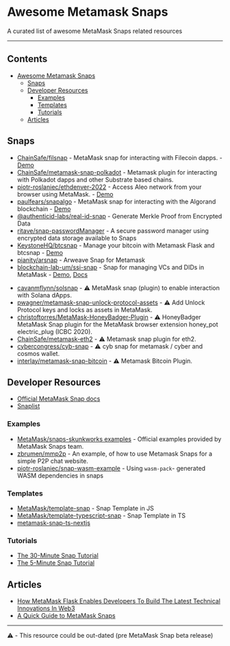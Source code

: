 # Awesome Metamask Snaps

A curated list of awesome MetaMask Snaps related resources

---

## Contents

- [Awesome Metamask Snaps](#awesome-metamask-snaps)
  - [Snaps](#snaps)
  - [Developer Resources](#developer-resources)
    - [Examples](#examples)
    - [Templates](#templates)
    - [Tutorials](#tutorials)
  - [Articles](#articles)

## Snaps

- [ChainSafe/filsnap](https://github.com/ChainSafe/filsnap) - MetaMask snap for interacting with Filecoin dapps. - [Demo](https://filsnap.chainsafe.io/)
- [ChainSafe/metamask-snap-polkadot](https://github.com/ChainSafe/metamask-snap-polkadot) - Metamask plugin for interacting with Polkadot dapps and other Substrate based chains.
- [piotr-roslaniec/ethdenver-2022](https://github.com/piotr-roslaniec/ethdenver-2022) - Access Aleo network from your browser using MetaMask. - [Demo](https://aleo-snap-ethdenver-2022.netlify.app/)
- [paulfears/snapalgo](https://github.com/paulfears/snapalgo) - MetaMask snap for interacting with the Algorand blockchain - [Demo](https://snapalgo.com/)
- [@authenticid-labs/real-id-snap](https://github.com/AuthenticID-Labs/real-id-snap/tree/main) - Generate Merkle Proof from Encrypted Data
- [ritave/snap-passwordManager](https://github.com/ritave/snap-passwordManager) - A secure password manager using encrypted data storage available to Snaps
- [KeystoneHQ/btcsnap](https://github.com/KeystoneHQ/btcsnap) - Manage your bitcoin with Metamask Flask and btcsnap - [Demo](https://btcsnap.netlify.app/)
- [pianity/arsnap](https://github.com/pianity/arsnap) - Arweave Snap for Metamask
- [blockchain-lab-um/ssi-snap](https://github.com/blockchain-lab-um/ssi-snap) - Snap for managing VCs and DIDs in MetaMask - [Demo](https://blockchain-lab-um.github.io/course-dapp/), [Docs](https://blockchain-lab-um.github.io/ssi-snap-docs/)
<!-- Place new snaps up here!  -->
<!-- Deprecated snaps start below -->
- [cavanmflynn/solsnap](https://github.com/cavanmflynn/solsnap) - :warning: MetaMask snap (plugin) to enable interaction with Solana dApps.
- [pwagner/metamask-snap-unlock-protocol-assets](https://github.com/pwagner/metamask-snap-unlock-protocol-assets) - :warning: Add Unlock Protocol keys and locks as assets in MetaMask.
- [christoftorres/MetaMask-HoneyBadger-Plugin](https://github.com/christoftorres/MetaMask-HoneyBadger-Plugin) - :warning: HoneyBadger MetaMask Snap plugin for the MetaMask browser extension honey_pot electric_plug (ICBC 2020).
- [ChainSafe/metamask-eth2](https://github.com/ChainSafe/metamask-eth2) - :warning: Metamask snap plugin for eth2.
- [cybercongress/cyb-snap](https://github.com/cybercongress/cyb-snap) - :warning: cyb snap for metamask / cyber and cosmos wallet.
- [interlay/metamask-snap-bitcoin](https://github.com/interlay/metamask-snap-bitcoin) - :warning: Metamask Bitcoin Plugin.

## Developer Resources

- [Official MetaMask Snap docs](https://docs.metamask.io/guide/snaps.html)
- [Snaplist](https://snaplist.org)

### Examples

- [MetaMask/snaps-skunkworks examples](https://github.com/MetaMask/snaps-skunkworks/tree/main/packages/examples) - Official examples provided by MetaMask Snaps team.
- [zbrumen/mmp2p](https://github.com/zbrumen/mmp2p) - An example, of how to use Metamask Snaps for a simple P2P chat website.
- [piotr-roslaniec/snap-wasm-example](https://github.com/piotr-roslaniec/snap-wasm-example) - Using `wasm-pack`- generated WASM dependencies in snaps

### Templates

- [MetaMask/template-snap](https://github.com/MetaMask/template-snap) - Snap Template in JS
- [MetaMask/template-typescript-snap](https://github.com/MetaMask/template-typescript-snap) - Snap Template in TS
- [metamask-snap-ts-nextjs](https://github.com/einaralex/metamask-snap-ts-nextjs)

### Tutorials

- [The 30-Minute Snap Tutorial](https://github.com/Montoya/address-book-snap-tutorial#the-30-minute-snap-tutorial)
- [The 5-Minute Snap Tutorial](https://github.com/Montoya/gas-fee-snap#the-5-minute-snap-tutorial)

## Articles

- [How MetaMask Flask Enables Developers To Build The Latest Technical Innovations In Web3](https://consensys.net/blog/metamask/how-metamask-flask-enables-developers-to-build-the-latest-technical-innovations-in-web3/)
- [A Quick Guide to MetaMask Snaps](https://etherworld.co/2022/01/19/a-quick-guide-to-metamask-snaps/)

---

:warning: - This resource could be out-dated (pre MetaMask Snap beta release)
